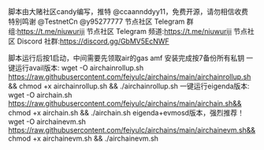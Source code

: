 脚本由大赌社区candy编写，推特 @ccaannddyy11，免费开源，请勿相信收费
特别鸣谢 @TestnetCn @y95277777
节点社区 Telegram 群组:https://t.me/niuwuriji
节点社区 Telegram 频道:https://t.me/niuwuriji
节点社区 Discord 社群:https://discord.gg/GbMV5EcNWF

  脚本运行后按1启动，中间需要先领取air的gas amf
  安装完成按7备份所有私钥
一键运行avail版本:
wget -O airchainrollup.sh https://raw.githubusercontent.com/feiyulc/airchains/main/airchainrollup.sh && chmod +x airchainrollup.sh && ./airchainrollup.sh
一键运行eigenda版本:
wget -O airchain.sh https://raw.githubusercontent.com/feiyulc/airchains/main/airchain.sh&& chmod +x airchain.sh && ./airchain.sh
eigenda+evmosd版本，强烈推荐！
wget -O airchainevm.sh https://raw.githubusercontent.com/feiyulc/airchains/main/airchainevm.sh&& chmod +x airchainevm.sh && ./airchainevm.sh
